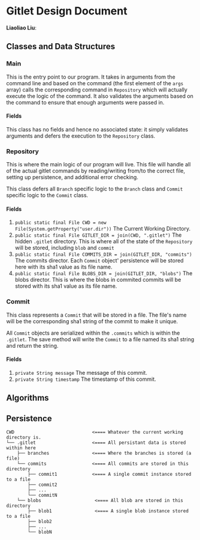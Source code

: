 # Gitlet Design Document

**Liaoliao Liu**:

## Classes and Data Structures

### Main

This is the entry point to our program. It takes in arguments from the command line and based on the command (the first element of the `args` array) calls the corresponding command in `Repository` which will actually execute the logic of the command. It also validates the arguments based on the command to ensure that enough arguments were passed in.

#### Fields

This class has no fields and hence no associated state: it simply validates arguments and defers the execution to the `Repository` class.

### Repository

This is where the main logic of our program will live. This file will handle all of the actual gitlet commands by reading/writing from/to the correct file, setting up persistence, and additional error checking.

This class defers all `Branch` specific logic to the `Branch` class and `Commit` specific logic to the `Commit` class.

#### Fields

1. `public static final File CWD = new File(System.getProperty("user.dir"))` The Current Working Directory.
2. `public static final File GITLET_DIR = join(CWD, ".gitlet")` The hidden `.gitlet` directory. This is where all of the state of the `Repository` will be stored, including `blob` and `commit`
3. `public static final File COMMITS_DIR = join(GITLET_DIR, "commits")` The commits director. Each `Commit` object' persistence will be stored here with its sha1 value as its file name.
4. `public static final File BLOBS_DIR = join(GITLET_DIR, "blobs")` The blobs director. This is where the blobs in commited commits will be stored with its sha1 value as its file name.

### Commit

This class represents a `Commit` that will be stored in a file. The file's name will be the corresponding sha1 string of the commit to make it unique.

All `Commit` objects are serialized within the `.commits` which is within the `.gitlet`. The save method will write the `Commit` to a file named its sha1 string and return the string.

#### Fields

1. `private String message` The message of this commit.
2. `private String timestamp` The timestamp of this commit.


## Algorithms

## Persistence
```
CWD                             <==== Whatever the current working directory is.
└── .gitlet                     <==== All persistant data is stored within here
    ├── branches                <==== Where the branches is stored (a file)
    └── commits                 <==== All commits are stored in this directory
        ├── commit1             <==== A single commit instance stored to a file
        ├── commit2
        ├── ...
        └── commitN
    └── blobs                    <==== All blob are stored in this directory
        ├── blob1                <==== A single blob instance stored to a file
        ├── blob2
        ├── ...
        └── blobN
```